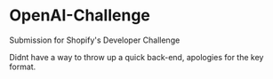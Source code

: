 # OpenAI-Challenge
Submission for Shopify's Developer Challenge

Didnt have a way to throw up a quick back-end, apologies for the key format.
